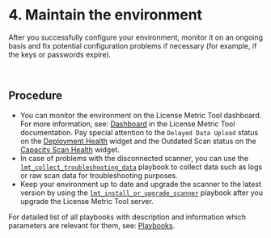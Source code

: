 # 4. Maintain the environment 

After you successfully configure your environment, monitor it on an ongoing basis and fix potential configuration problems if necessary (for example, if the keys or passwords expire). 

<br>

## Procedure
- You can monitor the environment on the License Metric Tool dashboard. For more information, see: [Dashboard](https://ibm.biz/LMT_dashboard) in the License Metric Tool documentation. Pay special attention to the `Delayed Data Upload` status on the [Deployment Health](https://ibm.biz/LMT_deployment_health) widget and the Outdated Scan status on the [Capacity Scan Health](https://ibm.biz/LMT_capacity_scan_health) widget.
- In case of problems with the disconnected scanner, you can use the [`lmt_collect_troubleshooting_data`](doc_playbooks_list.md#lmt_collect_troubleshooting_data) playbook to collect data such as logs or raw scan data for troubleshooting purposes. 
- Keep your environment up to date and upgrade the scanner to the latest version by using the [`lmt_install_or_upgrade_scanner`](doc_playbooks_list.md#lmt_install_or_upgrade_scanner) playbook after you upgrade the License Metric Tool server. 

For detailed list of all playbooks with description and information which parameters are relevant for them, see: [Playbooks](doc_playbooks_list.md).